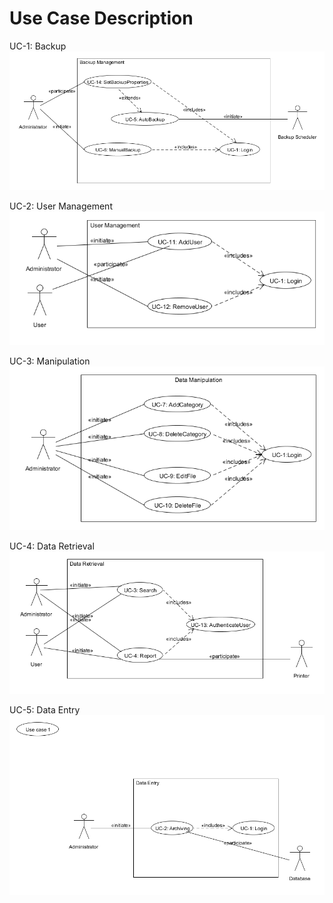 # Use Case Description

UC-1: Backup
<img src="UseCase Diagrams/images/backup.png"> <br>

UC-2: User Management
<img src="UseCase Diagrams/images/user management.png"> <br>

UC-3: Manipulation
<img src="UseCase Diagrams/images/Manipulation.png"> <br>

UC-4: Data Retrieval
<img src="UseCase Diagrams/images/data retrieval.png"> <br>

UC-5: Data Entry
<img src="UseCase Diagrams/images/Data entry.png"> <br>

